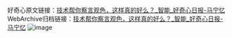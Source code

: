 好奇心原文链接：[技术帮你察言观色，这样真的好么？_智能_好奇心日报-马宁忆](https://www.qdaily.com/articles/1089.html)
WebArchive归档链接：[技术帮你察言观色，这样真的好么？_智能_好奇心日报-马宁忆](http://web.archive.org/web/20170704022444/http://www.qdaily.com/articles/1089.html)
![image](http://ww3.sinaimg.cn/large/007d5XDply1g3v49927nzj30u04kib29)